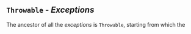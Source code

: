 ## `Throwable` - *Exceptions*
The ancestor of all the *exceptions* is `Throwable`, starting from which the 
